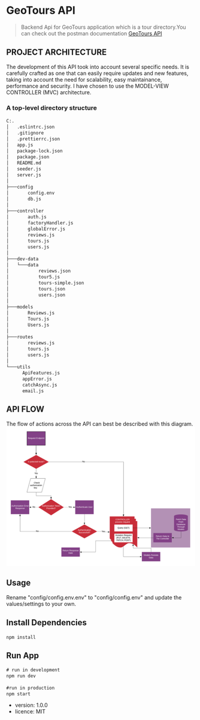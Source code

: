 # GeoTours API

> Backend Api for GeoTours application which is a tour directory.You can check out the postman documentation [GeoTours API](https://documenter.getpostman.com/view/5936515/SzKSRyTa)

## PROJECT ARCHITECTURE

The development of this API took into account several specific needs. It is carefully crafted as one that can easily require updates and new features, taking into account the need for scalability, easy maintainance, performance and security. I have chosen to use the MODEL-VIEW CONTROLLER (MVC)
architecture.

### A top-level directory structure

```
C:.
│   .eslintrc.json
│   .gitignore
│   .prettierrc.json
│   app.js
│   package-lock.json
│   package.json
│   README.md
│   seeder.js
│   server.js
│
├───config
│       config.env
│       db.js
│
├───controller
│       auth.js
│       factoryHandler.js
│       globalError.js
│       reviews.js
│       tours.js
│       users.js
│
├───dev-data
│   └───data
│           reviews.json
│           tour5.js
│           tours-simple.json
│           tours.json
│           users.json
│
├───models
│       Reviews.js
│       Tours.js
│       Users.js
│
├───routes
│       reviews.js
│       tours.js
│       users.js
│
└───utils
      ApiFeatures.js
      appError.js
      catchAsync.js
      email.js

```

## API FLOW

The flow of actions across the API can best be described with this diagram.
![API flow](./public/new.png)

## Usage

Rename "config/config.env.env" to "config/config.env" and update the values/settings to your own.

## Install Dependencies

```
npm install
```

## Run App

```
# run in development
npm run dev

#run in production
npm start
```

- version: 1.0.0
- licence: MIT
